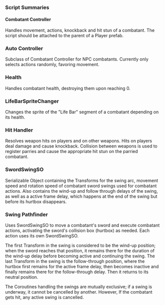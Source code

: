 ### Script Summaries

#### Combatant Controller
Handles movement, actions, knockback and hit stun of a combatant. The script should be attached to the parent of a Player prefab.

### Auto Controller
Subclass of Combatant Controller for NPC combatants. Currently only selects actions randomly, favoring movement.

### Health
Handles combatant health, destroying them upon reaching 0.

### LifeBarSpriteChanger
Changes the sprite of the "Life Bar" segment of a combatant depending on its health.

### Hit Handler
Resolves weapon hits on players and on other weapons. Hits on players deal damage and cause knockback. Collision between weapons is used to register parries and cause the appropriate hit stun on the parried combatant.

### SwordSwingSO
Serializable Object containing the Transforms for the swing arc, movement speed and rotation speed of combatant sword swings used for combatant actions. Also contains the wind-up and follow through delays of the swing, as well as a active frame delay, which happens at the end of the swing but before its hurtbox disappears.

### Swing Pathfinder
Uses SwordSwingSO to move a combatant's sword and execute combatant actions, activating the sword's collision box (hurtbox) as needed. Each action uses its own SwordSwingSO. 

The first Transform in the swing is considered to be the wind-up position; when the sword reaches that position, it remains there for the duration of the wind-up delay before becoming active and continuing the swing. The last Transform in the swing is the follow-through position, where the hurtbox first remains for the active frame delay, then becomes inactive and finally remains there for the follow-through delay. Then it returns to its neutral position.

The Coroutines handling the swings are mutually exclusive; if a swing is underway, it cannot be cancelled by another. However, If the combatant gets hit, any active swing is cancelled.

